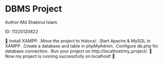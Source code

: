 # DBMS Project
Author-Md Shakinul Islam.

ID: 11220120822

📌 Install XAMPP.
.Move the project to htdocs/.
.Start Apache & MySQL in XAMPP.
.Create a database and table in phpMyAdmin.
.Configure db.php for database connection.
.Run your project on http://localhost/my_project/.
🚀 Now my project is running successfully on localhost! 🚀
